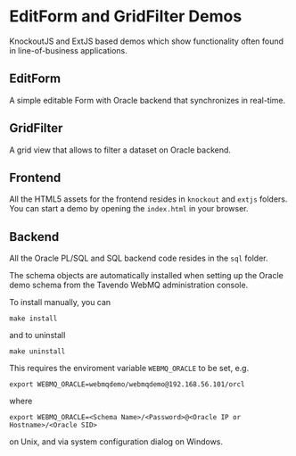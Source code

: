 # EditForm and GridFilter Demos

KnockoutJS and ExtJS based demos which show functionality often found in line-of-business applications.

## EditForm

A simple editable Form with Oracle backend that synchronizes in real-time.

## GridFilter

A grid view that allows to filter a dataset on Oracle backend.

## Frontend

All the HTML5 assets for the frontend resides in `knockout` and `extjs` folders. You can start a demo by opening the `index.html` in your browser.

## Backend

All the Oracle PL/SQL and SQL backend code resides in the `sql` folder.

The schema objects are automatically installed when setting up the Oracle demo schema from the Tavendo WebMQ administration console.

To install manually, you can

	make install

and to uninstall

	make uninstall

This requires the enviroment variable `WEBMQ_ORACLE` to be set, e.g.

	export WEBMQ_ORACLE=webmqdemo/webmqdemo@192.168.56.101/orcl

where

	export WEBMQ_ORACLE=<Schema Name>/<Password>@<Oracle IP or Hostname>/<Oracle SID>

on Unix, and via system configuration dialog on Windows.
